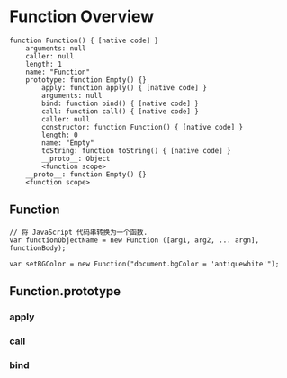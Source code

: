 # Function Overview #

    function Function() { [native code] }
        arguments: null
        caller: null
        length: 1
        name: "Function"
        prototype: function Empty() {}
            apply: function apply() { [native code] }
            arguments: null
            bind: function bind() { [native code] }
            call: function call() { [native code] }
            caller: null
            constructor: function Function() { [native code] }
            length: 0
            name: "Empty"
            toString: function toString() { [native code] }
            __proto__: Object
            <function scope>
        __proto__: function Empty() {}
        <function scope>

## Function ##

    // 将 JavaScript 代码串转换为一个函数.
    var functionObjectName = new Function ([arg1, arg2, ... argn], functionBody);

    var setBGColor = new Function("document.bgColor = 'antiquewhite'");

## Function.prototype ##

### apply ###

### call ###

### bind ###